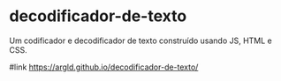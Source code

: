 # decodificador-de-texto
Um codificador e decodificador de texto construído usando JS, HTML e CSS.

#link
https://argld.github.io/decodificador-de-texto/
